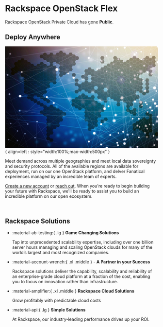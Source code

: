 # Rackspace OpenStack Flex

Rackspace OpenStack Private Cloud has gone __Public__.

## Deploy Anywhere

![Rackspace OpenStack Software](assets/images/cloud-anywhere.png){ align=left : style="width:100%;max-width:500px" }

Meet demand across multiple geographies and meet local data sovereignty and security protocols.
All of the available regions are available for deployment, run on our one OpenStack platform,
and delver Fanatical experiences managed by an incredible team of experts.

[Create a new account](https://cart.rackspace.com/cloud) or [reach out](https://www.rackspace.com/cloud/openstack/private).
When you're ready to begin building your future with Rackspace, we'll be ready to assist you to build an incredible
platform on our open ecosystem.

<br clear="left">

## Rackspace Solutions

<div class="grid cards" markdown>

- :material-ab-testing:{ .lg } __Game Changing Solutions__

    Tap into unprecedented scalability expertise, including over one billion server hours managing
    and scaling OpenStack clouds for many of the world’s largest and most recognized companies.

- :material-account-wrench:{ .xl .middle } - __A Partner in your Success__

    Rackspace solutions deliver the capability, scalability and reliability of an enterprise-grade
    cloud platform at a fraction of the cost, enabling you to focus on innovation rather than
    infrastructure.

- :material-amplifier:{ .xl .middle } __Rackspace Cloud Solutions__

    Grow profitably with predictable cloud costs

- :material-api:{ .lg } __Simple Solutions__

    At Rackspace, our industry-leading performance drives up your ROI.

</div>
